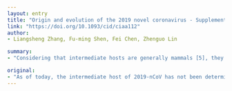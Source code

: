 ```yaml
---
layout: entry
title: "Origin and evolution of the 2019 novel coronavirus - Supplementary data"
link: "https://doi.org/10.1093/cid/ciaa112"
author:
- Liangsheng Zhang, Fu-ming Shen, Fei Chen, Zhenguo Lin

summary:
- "Considering that intermediate hosts are generally mammals [5], they are likely the living mammals sold in the South China seafood market. Strengthening the monitoring of wild mammals is an urgent measure to prevent similar viruses from infecting humans in future. More than 1,000 confirmed cases have been reported in China. The number of provinces and cities in China as well as other countries with confirmed cases are steadily increasing. It is necessary to further strengthen the monitoring to ensure that it will not cause diseases like Global Outbreak of 2003 SARS."

original:
- "As of today, the intermediate host of 2019-nCoV has not been determined. Considering that intermediate hosts are generally mammals [5], they are likely the living mammals sold in the South China seafood market. Therefore, strengthening the monitoring of wild mammals is an urgent measure to prevent similar viruses from infecting humans in the future. More than 1,000 confirmed cases have been reported in China. The number of provinces and cities in China as well as other Downloaded from https://academic.oup.com/cid/advance-article-abstract/doi/10.1093/cid/ciaa112/5721420 by World Health Organization user on 06 February 2020 countries with confirmed cases are steadily increasing. It is necessary to further strengthen the monitoring to ensure that it will not cause diseases like Global Outbreak of 2003 SARS."
---
```


